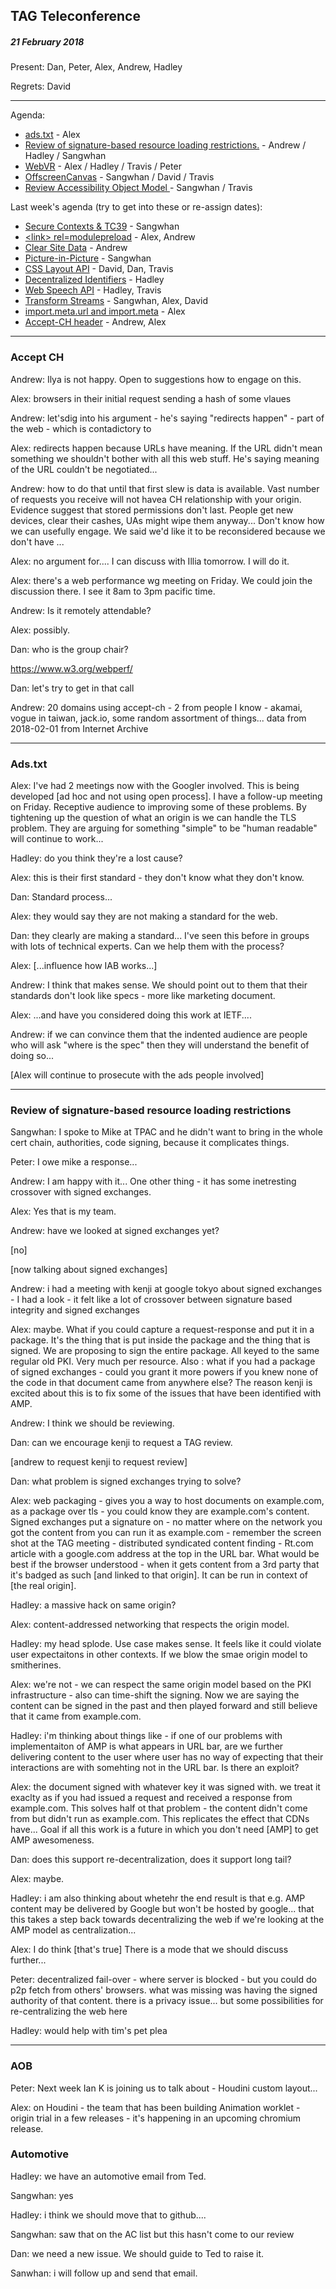 ﻿## TAG Teleconference
##### 21 February 2018

Present: Dan, Peter, Alex, Andrew, Hadley

Regrets: David

---

Agenda:

* [ads.txt](https://github.com/w3ctag/design-reviews/issues/201) - Alex
* [Review of signature-based resource loading restrictions.](https://github.com/w3ctag/design-reviews/issues/186) - Andrew / Hadley / Sangwhan
* [WebVR](https://github.com/w3ctag/design-reviews/issues/185) - Alex / Hadley / Travis / Peter
* [OffscreenCanvas](https://github.com/w3ctag/design-reviews/issues/141) - Sangwhan / David / Travis
* [Review Accessibility Object Model ](https://github.com/w3ctag/design-reviews/issues/141) - Sangwhan / Travis

Last week's agenda (try to get into these or re-assign dates):

* [Secure Contexts & TC39](https://github.com/w3ctag/design-principles/pull/75) - Sangwhan
* [&lt;link&gt; rel=modulepreload](https://github.com/w3ctag/design-reviews/issues/213) - Alex, Andrew
* [Clear Site Data](https://github.com/w3ctag/design-reviews/issues/213) - Andrew
* [Picture-in-Picture](https://github.com/w3ctag/design-reviews/issues/226) - Sangwhan
* [CSS Layout API](https://github.com/w3ctag/design-reviews/issues/224) - David, Dan, Travis
* [Decentralized Identifiers](https://github.com/w3ctag/design-reviews/issues/216) - Hadley
* [Web Speech API](https://github.com/w3ctag/design-reviews/issues/214) - Hadley, Travis
* [Transform Streams](https://github.com/w3ctag/design-reviews/issues/211) - Sangwhan, Alex, David
* [import.meta.url and import.meta](https://github.com/w3ctag/design-reviews/issues/208) - Alex
* [Accept-CH header](https://github.com/w3ctag/design-reviews/issues/206) - Andrew, Alex

---

### Accept CH

Andrew: Ilya is not happy. Open to suggestions how to engage on this.

Alex: browsers in their initial request sending a hash of some vlaues

Andrew: let'sdig into his argument - he's saying "redirects happen" - part of the web - which is contadictory to

Alex: redirects happen because URLs have meaning. If the URL didn't mean something we shouldn't bother with all this web stuff. He's saying meaning of the URL couldn't be negotiated... 

Andrew: how to do that until that first slew is data is available. Vast number of requests you receive will not havea CH relationship with your origin. Evidence suggest that stored permissions don't last. People get new devices, clear their cashes, UAs might wipe them anyway... Don't know how we can usefully engage.  We said we'd like it to be reconsidered because we don't have ...

Alex: no argument for....   I can discuss with Illia tomorrow. I will do it.

Alex: there's a web performance wg meeting on Friday.  We could join the discussion there.  I see it 8am to 3pm pacific time.  

Andrew: Is it remotely attendable?

Alex: possibly.

Dan: who is the group chair?

https://www.w3.org/webperf/

Dan: let's try to get in that call

Andrew: 20 domains using accept-ch  - 2 from people I know - akamai, vogue in taiwan, jack.io, some random assortment of things... data from 2018-02-01 from Internet Archive

---

### Ads.txt

Alex: I've had 2 meetings now with the Googler involved.  This is being developed [ad hoc and not using open process].  I have a follow-up meeting on Friday.  Receptive audience to improving some of these problems.  By tightening up the question of what an origin is we can handle the TLS problem.  They are arguing for something "simple" to be "human readable" will continue to work...

Hadley: do you think they're a lost cause?

Alex: this is their first standard - they don't know what they don't know.

Dan: Standard process...

Alex: they would say they are not making a standard for the web.

Dan: they clearly are making a standard... I've seen this before in groups with lots of technical experts.   Can we help them with the process?

Alex: [...influence how IAB works...]

Andrew: I think that makes sense.  We should point out to them that their standards don't look like specs - more like marketing document.

Alex: ...and have you considered doing this work at IETF....  

Andrew: if we can convince them that the indented audience are people who will ask "where is the spec" then they will understand the benefit of doing so...

[Alex will continue to prosecute with the ads people involved]

---

### Review of signature-based resource loading restrictions

Sangwhan: I spoke to Mike at TPAC and he didn't want to bring in the whole cert chain, authorities, code signing, because it complicates things.

Peter: I owe mike a response...

Andrew: I am happy with it... One other thing - it has some inetresting crossover with signed exchanges.

Alex: Yes that is my team.

Andrew: have we looked at signed exchanges yet?

[no]

[now talking about signed exchanges]

Andrew: i had a meeting with kenji at google tokyo about signed exchanges - I had a look - it felt like a lot of crossover between signature based integrity and signed exchanges

Alex: maybe.  What if you could capture a request-response and put it in a package. It's the thing that is put inside the package and the thing that is signed.  We are proposing to sign the entire package.  All keyed to the same regular old PKI.  Very much per resource.  Also : what if you had a package of signed exchanges - could you grant it more powers if you knew none of the code in that document came from anywhere else?  The reason kenji is excited about this is to fix some of the issues that have been identified with AMP.

Andrew: I think we should be reviewing.

Dan: can we encourage kenji to request a TAG review.

[andrew to request kenji to request review]

Dan: what problem is signed exchanges trying to solve?

Alex: web packaging - gives you a way to host documents on example.com, as a package over tls - you could know they are example.com's content.  Signed exchanges put a signature on - no matter where on the network you got the content from you can run it as example.com - remember the screen shot at the TAG meeting - distributed syndicated content finding - Rt.com article with a google.com address at the top in the URL bar. What would be best if the browser understood - when it gets content from a 3rd party that it's badged as such [and linked to that origin]. It can be run in context of [the real origin].

Hadley: a massive hack on same origin?

Alex: content-addressed networking that respects the origin model.

Hadley: my head splode.  Use case makes sense. It feels like it could violate user expectaitons in other contexts. If we blow the smae origin model to smitherines.

Alex: we're not - we can respect the same origin model based on the PKI infrastructure - also can time-shift the signing. Now we are saying the content can be signed in the past and then played forward and still believe that it came from example.com.

Hadley: i'm thinking about things like - if one of our problems with implementaiton of AMP is what appears in URL bar, are we further delivering content to the user where user has no way of expecting that their interactions are with somehting not in the URL bar. Is there an exploit?

Alex: the document signed with whatever key it was signed with. we treat it exaclty as if you had issued a request and received a response from example.com.  This solves half ot that problem - the content didn't come from but didn't run as example.com.  This replicates the effect that CDNs have... Goal if all this work is a future in which you don't need [AMP] to get AMP awesomeness.

Dan: does this support re-decentralization, does it support long tail?

Alex: maybe.

Hadley: i am also thinking about whetehr the end result is that e.g. AMP content may be delivered by Google but won't be hosted by google... that this takes a step back towards decentralizing the web if we're looking at the AMP model as centralization...

Alex: I do think [that's true]  There is a mode that we should discuss further...

Peter: decentralized fail-over - where server is blocked - but you could do p2p fetch from others' browsers. what was missing was having the signed authority of that content. there is a privacy issue... but some possibilities for re-centralizing the web here

Hadley: would help with tim's pet plea

---


### AOB

Peter: Next week Ian K is joining us to talk about - Houdini custom layout... 

Alex: on Houdini - the team that has been building Animation worklet - origin trial in a few releases - it's happening in an upcoming chromium release.

### Automotive

Hadley: we have an automotive email from Ted.  

Sangwhan: yes

Hadley: i think we should move that to github....

Sangwhan: saw that on the AC list but this hasn't come to our review 

Dan: we need a new issue. We should guide to Ted to raise it.

Sanwhan: i will follow up and send that email.



